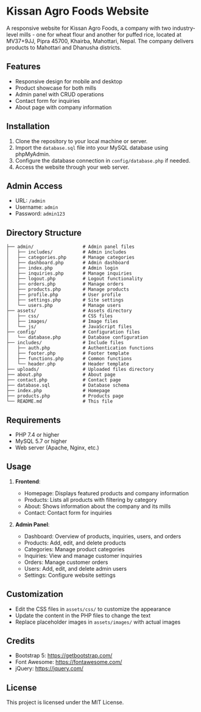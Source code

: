 # Kissan Agro Foods Website

A responsive website for Kissan Agro Foods, a company with two industry-level mills - one for wheat flour and another for puffed rice, located at MV37+9JJ, Pipra 45700, Khairba, Mahottari, Nepal. The company delivers products to Mahottari and Dhanusha districts.

## Features

- Responsive design for mobile and desktop
- Product showcase for both mills
- Admin panel with CRUD operations
- Contact form for inquiries
- About page with company information

## Installation

1. Clone the repository to your local machine or server.
2. Import the `database.sql` file into your MySQL database using phpMyAdmin.
3. Configure the database connection in `config/database.php` if needed.
4. Access the website through your web server.

## Admin Access

- URL: `/admin`
- Username: `admin`
- Password: `admin123`

## Directory Structure

```
├── admin/                  # Admin panel files
│   ├── includes/           # Admin includes
│   ├── categories.php      # Manage categories
│   ├── dashboard.php       # Admin dashboard
│   ├── index.php           # Admin login
│   ├── inquiries.php       # Manage inquiries
│   ├── logout.php          # Logout functionality
│   ├── orders.php          # Manage orders
│   ├── products.php        # Manage products
│   ├── profile.php         # User profile
│   ├── settings.php        # Site settings
│   └── users.php           # Manage users
├── assets/                 # Assets directory
│   ├── css/                # CSS files
│   ├── images/             # Image files
│   └── js/                 # JavaScript files
├── config/                 # Configuration files
│   └── database.php        # Database configuration
├── includes/               # Include files
│   ├── auth.php            # Authentication functions
│   ├── footer.php          # Footer template
│   ├── functions.php       # Common functions
│   └── header.php          # Header template
├── uploads/                # Uploaded files directory
├── about.php               # About page
├── contact.php             # Contact page
├── database.sql            # Database schema
├── index.php               # Homepage
├── products.php            # Products page
└── README.md               # This file
```

## Requirements

- PHP 7.4 or higher
- MySQL 5.7 or higher
- Web server (Apache, Nginx, etc.)

## Usage

1. **Frontend**:
   - Homepage: Displays featured products and company information
   - Products: Lists all products with filtering by category
   - About: Shows information about the company and its mills
   - Contact: Contact form for inquiries

2. **Admin Panel**:
   - Dashboard: Overview of products, inquiries, users, and orders
   - Products: Add, edit, and delete products
   - Categories: Manage product categories
   - Inquiries: View and manage customer inquiries
   - Orders: Manage customer orders
   - Users: Add, edit, and delete admin users
   - Settings: Configure website settings

## Customization

- Edit the CSS files in `assets/css/` to customize the appearance
- Update the content in the PHP files to change the text
- Replace placeholder images in `assets/images/` with actual images

## Credits

- Bootstrap 5: https://getbootstrap.com/
- Font Awesome: https://fontawesome.com/
- jQuery: https://jquery.com/

## License

This project is licensed under the MIT License.
